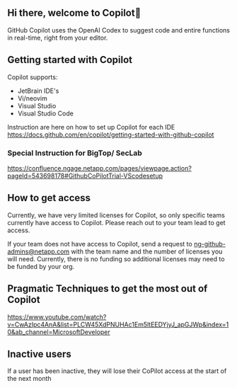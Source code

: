 ## Hi there, welcome to Copilot👋
GitHub Copilot uses the OpenAI Codex to suggest code and entire functions in real-time, right from your editor.

## Getting started with Copilot
Copilot supports:
* JetBrain IDE's
* Vi/neovim
* Visual Studio
* Visual Studio Code

Instruction are here on how to set up Copilot for each IDE https://docs.github.com/en/copilot/getting-started-with-github-copilot

### Special Instruction for BigTop/ SecLab
https://confluence.ngage.netapp.com/pages/viewpage.action?pageId=543698178#GithubCoPilotTrial-VScodesetup

## How to get access
Currently, we have very limited licenses for Copilot, so only specific teams currently have access to Copilot. Please reach out to your team lead to get access.

If your team does not have access to Copilot, send a request to ng-github-admins@netapp.com with the team name and the number of licenses you will need. Currently, there is no funding so additional licenses may need to be funded by your org. 

## Pragmatic Techniques to get the most out of Copilot
https://www.youtube.com/watch?v=CwAzIpc4AnA&list=PLCW45XdPNUHAc1Em5ltEEDYjyJ_apGJWp&index=10&ab_channel=MicrosoftDeveloper

## Inactive users
If a user has been inactive, they will lose their CoPilot access at the start of the next month
